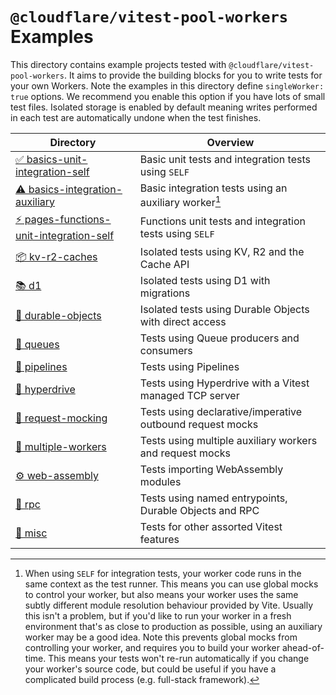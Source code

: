 # `@cloudflare/vitest-pool-workers` Examples

This directory contains example projects tested with `@cloudflare/vitest-pool-workers`. It aims to provide the building blocks for you to write tests for your own Workers. Note the examples in this directory define `singleWorker: true` options. We recommend you enable this option if you have lots of small test files. Isolated storage is enabled by default meaning writes performed in each test are automatically undone when the test finishes.

| Directory                                                                          | Overview                                                  |
| ---------------------------------------------------------------------------------- | --------------------------------------------------------- |
| [✅ basics-unit-integration-self](basics-unit-integration-self)                    | Basic unit tests and integration tests using `SELF`       |
| [⚠️ basics-integration-auxiliary](basics-integration-auxiliary)                    | Basic integration tests using an auxiliary worker[^1]     |
| [⚡️ pages-functions-unit-integration-self](pages-functions-unit-integration-self) | Functions unit tests and integration tests using `SELF`   |
| [📦 kv-r2-caches](kv-r2-caches)                                                    | Isolated tests using KV, R2 and the Cache API             |
| [📚 d1](d1)                                                                        | Isolated tests using D1 with migrations                   |
| [📌 durable-objects](durable-objects)                                              | Isolated tests using Durable Objects with direct access   |
| [🚥 queues](queues)                                                                | Tests using Queue producers and consumers                 |
| [🚰 pipelines](pipelines)                                                          | Tests using Pipelines                                     |
| [🚀 hyperdrive](hyperdrive)                                                        | Tests using Hyperdrive with a Vitest managed TCP server   |
| [🤹 request-mocking](request-mocking)                                              | Tests using declarative/imperative outbound request mocks |
| [🔌 multiple-workers](multiple-workers)                                            | Tests using multiple auxiliary workers and request mocks  |
| [⚙️ web-assembly](web-assembly)                                                    | Tests importing WebAssembly modules                       |
| [🤯 rpc](rpc)                                                                      | Tests using named entrypoints, Durable Objects and RPC    |
| [🤷 misc](misc)                                                                    | Tests for other assorted Vitest features                  |

[^1]: When using `SELF` for integration tests, your worker code runs in the same context as the test runner. This means you can use global mocks to control your worker, but also means your worker uses the same subtly different module resolution behaviour provided by Vite. Usually this isn't a problem, but if you'd like to run your worker in a fresh environment that's as close to production as possible, using an auxiliary worker may be a good idea. Note this prevents global mocks from controlling your worker, and requires you to build your worker ahead-of-time. This means your tests won't re-run automatically if you change your worker's source code, but could be useful if you have a complicated build process (e.g. full-stack framework).
